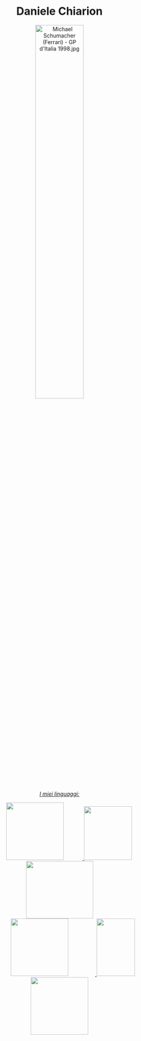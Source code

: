 <h1 text align=center>Daniele Chiarion</h1>
<div align="center">
  <a href="https://it.wikipedia.org/wiki/File:Michael_Schumacher_(Ferrari)_-_GP_d%27Italia_1998.jpg#/media/File:Michael_Schumacher_(Ferrari)_-_GP_d'Italia_1998.jpg"><img src="https://upload.wikimedia.org/wikipedia/it/f/ff/Michael_Schumacher_%28Ferrari%29_-_GP_d%27Italia_1998.jpg" alt="Michael Schumacher (Ferrari) - GP d'Italia 1998.jpg" height="50%" width="50%">
</div>
<br><br>

<p align=center><i>I miei linguaggi: </i></p>
<div align=center>
  <img src="https://www.distortionbyte.com/images/it/informatica/linguaggio-c.svg" width="150" height="150" hspace=50>
  <img src="https://upload.wikimedia.org/wikipedia/commons/thumb/1/18/ISO_C%2B%2B_Logo.svg/1822px-ISO_C%2B%2B_Logo.svg.png" width="125" height="140" hspace=0>
  <img src="https://1000logos.net/wp-content/uploads/2020/09/Java-Logo.png" width="175" height="150" hspace=50>
</div>
<div align=center>
  <img src="https://encrypted-tbn0.gstatic.com/images?q=tbn:ANd9GcTUPkuUV0pusAIMc2IIdPdJuzqMofVVli-hcm_AMdNCQQ-Vela34u-QdzD7Cr1iHE2hCgQ&usqp=CAU" width="150" height="150" hspace=70>
  <img src="https://encrypted-tbn0.gstatic.com/images?q=tbn:ANd9GcS8tKcedmIUhnKMZuVVgC4QwKr6XFQQ-HkZoGsTG9-q-vy2Ak-eXr068Jclf7s5bb-5zhY&usqp=CAU" width="100" height="150" hspace=0>
  <img src="https://upload.wikimedia.org/wikipedia/commons/6/6a/JavaScript-logo.png" width="150" height="150" hspace=70>
</div>

<!---
danielechiarion/danielechiarion is a ✨ special ✨ repository because its `README.md` (this file) appears on your GitHub profile.
You can click the Preview link to take a look at your changes.
--->
